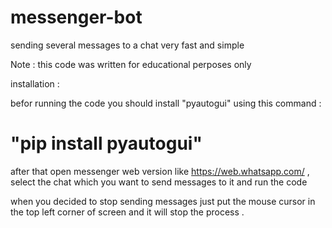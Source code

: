 # messenger-bot
sending several messages to a chat very fast and simple

Note : this code was written for educational perposes only

installation :

befor running the code  you should install  "pyautogui" using  this command  :

# "pip install pyautogui"

after that open messenger web version like https://web.whatsapp.com/ , select the chat which you want to send messages to it and run the code 

when you decided to stop sending messages just put the mouse cursor in the top left corner of screen and it will stop the process .
